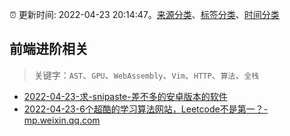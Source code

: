 :alarm_clock: 更新时间: 2022-04-23 20:14:47。[来源分类](../README.md)、[标签分类](../TAGS.md)、[时间分类](../TIMELINE.md)

## 前端进阶相关


> 关键字：`AST`、`GPU`、`WebAssembly`、`Vim`、`HTTP`、`算法`、`全栈`



- [2022-04-23-求-snipaste-差不多的安卓版本的软件](https://www.v2ex.com/t/848823) 
- [2022-04-23-6个超酷的学习算法网站，Leetcode不是第一？-mp.weixin.qq.com](https://blogread.cn/news/go.php?idItem=15024&url=http%3A%2F%2Fmp.weixin.qq.com%2Fs%3F__biz%3DMzUyMzM2ODUwMA%3D%3D%26amp%3Bmid%3D2247493912%26amp%3Bidx%3D1%26amp%3Bsn%3D5b33e4b78566e4ca6cbe9a25e04e075c%26amp%3Bchksm%3Dfa3f0843cd488155433bb16b7ce036728ca513f016d11ceb79124be97ae232f7d475aaedcb8e%26amp%3Bscene%3D27%23wechat_redirect%26comefrom%3Dhttps%253A%252F%252Fblogread.cn%252Fnews%252F) 